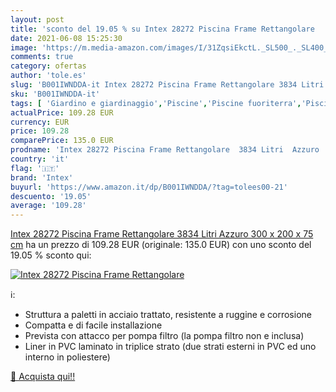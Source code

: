```yaml
---
layout: post
title: 'sconto del 19.05 % su Intex 28272 Piscina Frame Rettangolare    '
date: 2021-06-08 15:25:30
image: 'https://m.media-amazon.com/images/I/31ZqsiEkctL._SL500_._SL400_.jpg'
comments: true
category: ofertas
author: 'tole.es'
slug: 'B001IWNDDA-it Intex 28272 Piscina Frame Rettangolare 3834 Litri Azzuro...'
sku: 'B001IWNDDA-it'
tags: [ 'Giardino e giardinaggio','Piscine','Piscine fuoriterra','Piscine, vasche idromassaggio e accessori','intex', ]
actualPrice: 109.28 EUR
currency: EUR
price: 109.28
comparePrice: 135.0 EUR
prodname: 'Intex 28272 Piscina Frame Rettangolare  3834 Litri  Azzuro  300 x 200 x 75 cm'
country: 'it'
flag: '🇮🇹'
brand: 'Intex'
buyurl: 'https://www.amazon.it/dp/B001IWNDDA/?tag=tolees00-21'
descuento: '19.05'
average: '109.28'
---
```


[Intex 28272 Piscina Frame Rettangolare  3834 Litri  Azzuro  300 x 200 x 75 cm](https://www.amazon.it/dp/B001IWNDDA/?tag=tolees00-21) ha un prezzo di 109.28 EUR (originale: 135.0 EUR) con uno sconto del 19.05 % sconto qui:

[![Intex 28272 Piscina Frame Rettangolare  ](https://m.media-amazon.com/images/I/31ZqsiEkctL._SL500_._SL400_.jpg)](https://www.amazon.it/dp/B001IWNDDA/?tag=tolees00-21)

ℹ️:

- Struttura a paletti in acciaio trattato, resistente a ruggine e corrosione
- Compatta e di facile installazione
- Prevista con attacco per pompa filtro (la pompa filtro non e inclusa)
- Liner in PVC laminato in triplice strato (due strati esterni in PVC ed uno interno in poliestere)

[🛒 Acquista qui!!](https://www.amazon.it/dp/B001IWNDDA/?tag=tolees00-21)
